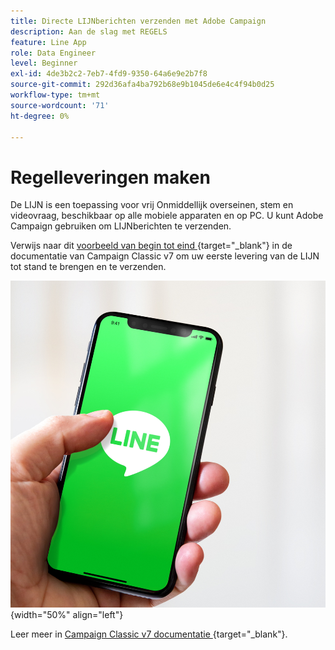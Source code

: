 ```yaml
---
title: Directe LIJNberichten verzenden met Adobe Campaign
description: Aan de slag met REGELS
feature: Line App
role: Data Engineer
level: Beginner
exl-id: 4de3b2c2-7eb7-4fd9-9350-64a6e9e2b7f8
source-git-commit: 292d36afa4ba792b68e9b1045de6e4c4f94b0d25
workflow-type: tm+mt
source-wordcount: '71'
ht-degree: 0%

---
```


# Regelleveringen maken

De LIJN is een toepassing voor vrij Onmiddellijk overseinen, stem en videovraag, beschikbaar op alle mobiele apparaten en op PC. U kunt Adobe Campaign gebruiken om LIJNberichten te verzenden.

Verwijs naar dit [ voorbeeld van begin tot eind ](https://experienceleague.adobe.com/docs/campaign-classic/using/sending-messages/line-channel.html?lang=nl-NL#example--create-and-send-a-personalized-line-message){target="_blank"} in de documentatie van Campaign Classic v7 om uw eerste levering van de LIJN tot stand te brengen en te verzenden.

![](../assets/do-not-localize/LINE-msg.jpeg){width="50%" align="left"}

Leer meer in [ Campaign Classic v7 documentatie ](https://experienceleague.adobe.com/docs/campaign-classic/using/sending-messages/line-channel.html?lang=nl-NL){target="_blank"}.

